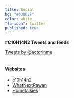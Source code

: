 ```yaml
---
title: Social
bg: "#63BD2F"
color: white
"fa-icon": twitter
published: true
---
```

#**C10H14N2 Tweets and feeds**

<div id="mdiv">

<div id="twt" >
<a class="twitter-timeline" href="https://twitter.com/actorinme" data-widget-id="531254831831191552">Tweets by @actorinme</a>
<script>!function(d,s,id){var js,fjs=d.getElementsByTagName(s)[0],p=/^http:/.test(d.location)?'http':'https';if(!d.getElementById(id)){js=d.createElement(s);js.id=id;js.src=p+"://platform.twitter.com/widgets.js";fjs.parentNode.insertBefore(js,fjs);}}(document,"script","twitter-wjs");</script>
</div>


<div id="fbwg" class="fb-like-box" data-href="https://www.facebook.com/C10H14N2thefilm" data-colorscheme="dark" data-show-faces="true" data-header="true" data-stream="false" data-show-border="true">
</div>

<div id="websi">
<br>
<h4 id="webs">Websites</h4>

<ul>
  <li><a href="http://www.c10h14n2thefilm.com/" target="_blank">c10h14n2</a></li>
  <li><a href="http://www.whatnextpawan.com/" target="_blank">WhatNextPawan</a></li>
  <li><a href="http://www.hometalkies.com/" target="_blank">Hometalkies</a></li>
</ul>

</div>

</div>














